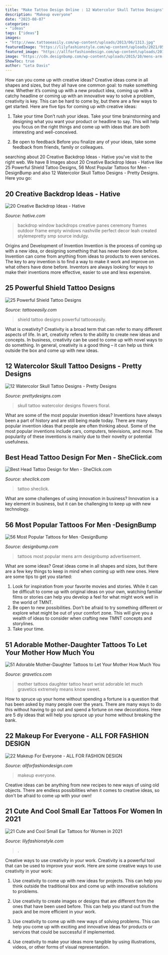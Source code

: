 ```yaml
---
title: "Make Tattoo Design Online : 12 Watercolor Skull Tattoo Designs"
description: "Makeup everyone"
date: "2023-08-07"
categories:
- "ideas"
tags: ["ideas"]
images:
- "http://www.tattooeasily.com/wp-content/uploads/2013/06/1313.jpg"
featuredImage: "https://lilyfashionstyle.com/wp-content/uploads/2021/05/7-4.jpg"
featured_image: "https://allforfashiondesign.com/wp-content/uploads/2013/06/m-22.jpg"
image: "https://cdn.designbump.com/wp-content/uploads/2015/10/mens-arm-tattoos.jpg"
ShowToc: true
author: "Leta Davis"
---
```



How can you come up with creative ideas?
Creative ideas come in all shapes and sizes, but they all have one common goal: to make something new. Whether it’s coming up with a new product idea, coming up with a catchy headline or coming up with an innovative way to solve a problem, creativity is key. This can be hard to come by, but there are a few ways to get started. Here are five tips for coming up with creative ideas:
1. Take your time
Don’t rush your ideas. Take your time brainstorming and designing what you want your product or headline to say. This will help you focus on the right things and come up with ideas that are both interesting and well-conceived.

2. Be open to feedback
Before you finalize any of your ideas, take some feedback from friends, family or colleagues.

	

		
searching about 20 Creative Backdrop Ideas - Hative you've visit to the right web. We have 8 Images about 20 Creative Backdrop Ideas - Hative like 25 Powerful Shield Tattoo Designs, 56 Most Popular Tattoos for Men -DesignBump and also 12 Watercolor Skull Tattoo Designs - Pretty Designs. Here you go:
		
    
## 20 Creative Backdrop Ideas - Hative

<img loading=lazy src="https://hative.com/wp-content/uploads/2014/12/backdrop-ideas/3-creative-backdrop-ideas.jpg" onerror="this.onerror=null;this.src='https://tse1.mm.bing.net/th?id=OIP.hy99jvfeKtuCOEc16-4yQwHaLO&amp;pid=15.1';" alt="20 Creative Backdrop Ideas - Hative">

_Source: hative.com_

>backdrop window backdrops creative panes ceremony frames outdoor frame empty windows nashville perfect decor leah created stylemepretty smp source indulgy. 

	

Origins and Development of Invention
Invention is the process of coming up with a new idea, or designing something that has never been done before. Invention can come from anything from ideas to products to even services. The key to any invention is to find a way to make it work and improve on what others have done before. Inventors are always looking for ways to make their inventions more effective, easier to use and less expensive.

    
## 25 Powerful Shield Tattoo Designs

<img loading=lazy src="http://www.tattooeasily.com/wp-content/uploads/2013/06/1313.jpg" onerror="this.onerror=null;this.src='https://tse4.mm.bing.net/th?id=OIP.zbcklhJhCTtK_myoumOyhQHaJ4&amp;pid=15.1';" alt="25 Powerful Shield Tattoo Designs">

_Source: tattooeasily.com_

>shield tattoo designs powerful tattooeasily. 

	

What is creativity?
Creativity is a broad term that can refer to many different aspects of life. In art, creativity refers to the ability to create new ideas and concepts. In business, creativity can be used to come up with novel ways to do something. In general, creativity is a good thing – it can help us think outside the box and come up with new ideas.

    
## 12 Watercolor Skull Tattoo Designs - Pretty Designs

<img loading=lazy src="https://www.prettydesigns.com/wp-content/uploads/2014/12/Skull-with-Flowers.jpg" onerror="this.onerror=null;this.src='https://tse3.mm.bing.net/th?id=OIP.6hkeaz946QQQXQuCHTLQ-gHaLF&amp;pid=15.1';" alt="12 Watercolor Skull Tattoo Designs - Pretty Designs">

_Source: prettydesigns.com_

>skull tattoo watercolor designs flowers floral. 

	

What are some of the most popular invention ideas?
Inventions have always been a part of history and are still being made today. There are many popular invention ideas that people are often thinking about. Some of the most popular inventions include cars, computers, televisions, and more. The popularity of these inventions is mainly due to their novelty or potential usefulness.

    
## Best Head Tattoo Design For Men - SheClick.com

<img loading=lazy src="https://www.sheclick.com/wp-content/uploads/2010/12/Best-Head-Tattoo-Design-for-Men-520x757.jpg" onerror="this.onerror=null;this.src='https://tse1.mm.bing.net/th?id=OIP.7uW25tL-TQyVCEikgpNyDQHaKy&amp;pid=15.1';" alt="Best Head Tattoo Design for Men - SheClick.com">

_Source: sheclick.com_

>tattoo sheclick. 

	

What are some challenges of using innovation in business?
Innovation is a key element in business, but it can be challenging to keep up with new technology.

    
## 56 Most Popular Tattoos For Men -DesignBump

<img loading=lazy src="https://cdn.designbump.com/wp-content/uploads/2015/10/mens-arm-tattoos.jpg" onerror="this.onerror=null;this.src='https://tse4.mm.bing.net/th?id=OIP.KWttpNa0DuEX66Svm8biVwAAAA&amp;pid=15.1';" alt="56 Most Popular Tattoos for Men -DesignBump">

_Source: designbump.com_

>tattoos most popular mens arm designbump advertisement. 

	

What are some ideas?
Great ideas come in all shapes and sizes, but there are a few key things to keep in mind when coming up with new ones. Here are some tips to get you started: 
1. Look for inspiration from your favorite movies and stories. While it can be difficult to come up with original ideas on your own, watching familiar films or stories can help you develop a feel for what might work well in the world of TMNT. 
2. Be open to new possibilities. Don’t be afraid to try something different or explore what might be out of your comfort zone. This will give you a wealth of ideas to consider when crafting new TMNT concepts and storylines. 
3. Take your time.

    
## 51 Adorable Mother-Daughter Tattoos To Let Your Mother How Much You

<img loading=lazy src="https://www.gravetics.com/wp-content/uploads/2017/07/Amazing-Heart-Shape-Tattoo-On-Wrist.jpg" onerror="this.onerror=null;this.src='https://tse3.mm.bing.net/th?id=OIP.ktnEZtN8WFeGodYg_NNaSAHaLh&amp;pid=15.1';" alt="51 Adorable Mother-Daughter Tattoos to Let Your Mother How Much You">

_Source: gravetics.com_

>mother tattoos daughter tattoo heart wrist adorable let much gravetics extremely means know sweet. 

	

How to spruce up your home without spending a fortune is a question that has been asked by many people over the years. There are many ways to do this without having to go out and spend a fortune on new decorations. Here are 5 diy ideas that will help you spruce up your home without breaking the bank.

    
## 22 Makeup For Everyone - ALL FOR FASHION DESIGN

<img loading=lazy src="https://allforfashiondesign.com/wp-content/uploads/2013/06/m-22.jpg" onerror="this.onerror=null;this.src='https://tse1.mm.bing.net/th?id=OIP.MrcCi86-Ww6lnBu0FScyKwHaLJ&amp;pid=15.1';" alt="22 Makeup For Everyone - ALL FOR FASHION DESIGN">

_Source: allforfashiondesign.com_

>makeup everyone. 

	

Creative ideas can be anything from new recipes to new ways of using old objects. There are endless possibilities when it comes to creative ideas, so don't be afraid to come up with your own!

    
## 21 Cute And Cool Small Ear Tattoos For Women In 2021

<img loading=lazy src="https://lilyfashionstyle.com/wp-content/uploads/2021/05/7-4.jpg" onerror="this.onerror=null;this.src='https://tse4.mm.bing.net/th?id=OIP.25ZEmpWIlXN9EFwc6pJZKgHaLH&amp;pid=15.1';" alt="21 Cute and Cool Small Ear Tattoos for Women in 2021">

_Source: lilyfashionstyle.com_

>. 

	

Creative ways to use creativity in your work.
Creativity is a powerful tool that can be used to improve your work. Here are some creative ways to use creativity in your work:
1. Use creativity to come up with new ideas for projects. This can help you think outside the traditional box and come up with innovative solutions to problems.

2. Use creativity to create images or designs that are different from the ones that have been used before. This can help you stand out from the pack and be more efficient in your work.

3. Use creativity to come up with new ways of solving problems. This can help you come up with exciting and innovative ideas for products or services that could be successful if implemented.

4. Use creativity to make your ideas more tangible by using illustrations, videos, or other forms of visual representation.

